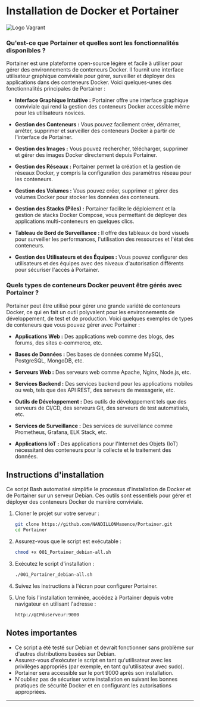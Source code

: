 # Installation de Docker et Portainer

![Logo Vagrant](https://www.portainer.io/hubfs/portainer-logo-black.svg)

### Qu'est-ce que Portainer et quelles sont les fonctionnalités disponibles ?

Portainer est une plateforme open-source légère et facile à utiliser pour gérer des environnements de conteneurs Docker. Il fournit une interface utilisateur graphique conviviale pour gérer, surveiller et déployer des applications dans des conteneurs Docker. Voici quelques-unes des fonctionnalités principales de Portainer :

- **Interface Graphique Intuitive :** Portainer offre une interface graphique conviviale qui rend la gestion des conteneurs Docker accessible même pour les utilisateurs novices.

- **Gestion des Conteneurs :** Vous pouvez facilement créer, démarrer, arrêter, supprimer et surveiller des conteneurs Docker à partir de l'interface de Portainer.

- **Gestion des Images :** Vous pouvez rechercher, télécharger, supprimer et gérer des images Docker directement depuis Portainer.

- **Gestion des Réseaux :** Portainer permet la création et la gestion de réseaux Docker, y compris la configuration des paramètres réseau pour les conteneurs.

- **Gestion des Volumes :** Vous pouvez créer, supprimer et gérer des volumes Docker pour stocker les données des conteneurs.

- **Gestion des Stacks (Piles) :** Portainer facilite le déploiement et la gestion de stacks Docker Compose, vous permettant de déployer des applications multi-conteneurs en quelques clics.

- **Tableau de Bord de Surveillance :** Il offre des tableaux de bord visuels pour surveiller les performances, l'utilisation des ressources et l'état des conteneurs.

- **Gestion des Utilisateurs et des Équipes :** Vous pouvez configurer des utilisateurs et des équipes avec des niveaux d'autorisation différents pour sécuriser l'accès à Portainer.

### Quels types de conteneurs Docker peuvent être gérés avec Portainer ?

Portainer peut être utilisé pour gérer une grande variété de conteneurs Docker, ce qui en fait un outil polyvalent pour les environnements de développement, de test et de production. Voici quelques exemples de types de conteneurs que vous pouvez gérer avec Portainer :

- **Applications Web :** Des applications web comme des blogs, des forums, des sites e-commerce, etc.

- **Bases de Données :** Des bases de données comme MySQL, PostgreSQL, MongoDB, etc.

- **Serveurs Web :** Des serveurs web comme Apache, Nginx, Node.js, etc.

- **Services Backend :** Des services backend pour les applications mobiles ou web, tels que des API REST, des serveurs de messagerie, etc.

- **Outils de Développement :** Des outils de développement tels que des serveurs de CI/CD, des serveurs Git, des serveurs de test automatisés, etc.

- **Services de Surveillance :** Des services de surveillance comme Prometheus, Grafana, ELK Stack, etc.

- **Applications IoT :** Des applications pour l'Internet des Objets (IoT) nécessitant des conteneurs pour la collecte et le traitement des données.

## Instructions d'installation
Ce script Bash automatisé simplifie le processus d'installation de Docker et de Portainer sur un serveur Debian. Ces outils sont essentiels pour gérer et déployer des conteneurs Docker de manière conviviale.


1. Cloner le projet sur votre serveur :

   ```bash
   git clone https://github.com/NANDILLONMaxence/Portainer.git
   cd Portainer
   ```

2. Assurez-vous que le script est exécutable :

   ```bash
   chmod +x 001_Portainer_debian-all.sh
   ```

3. Exécutez le script d'installation :

   ```bash
   ./001_Portainer_debian-all.sh
   ```

4. Suivez les instructions à l'écran pour configurer Portainer.

5. Une fois l'installation terminée, accédez à Portainer depuis votre navigateur en utilisant l'adresse :

   ```
   http://@IPduserveur:9000
   ```

## Notes importantes

- Ce script a été testé sur Debian et devrait fonctionner sans problème sur d'autres distributions basées sur Debian.
- Assurez-vous d'exécuter le script en tant qu'utilisateur avec les privilèges appropriés (par exemple, en tant qu'utilisateur avec sudo).
- Portainer sera accessible sur le port 9000 après son installation.
- N'oubliez pas de sécuriser votre installation en suivant les bonnes pratiques de sécurité Docker et en configurant les autorisations appropriées.
----
